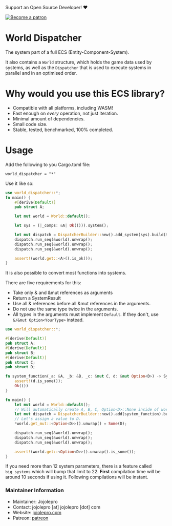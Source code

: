 Support an Open Source Developer! :hearts:  

[![Become a patron](https://c5.patreon.com/external/logo/become_a_patron_button.png)](https://www.patreon.com/jojolepro)

# World Dispatcher
The system part of a full ECS (Entity-Component-System).

It also contains a `World` structure, which holds the game data used by systems,
as well as the `Dispatcher` that is used to execute systems in parallel and in 
an optimised order.

# Why would you use this ECS library?

* Compatible with all platforms, including WASM!
* Fast enough on *every* operation, not just iteration.
* Minimal amount of dependencies.
* Small code size.
* Stable, tested, benchmarked, 100% completed.

# Usage
Add the following to you Cargo.toml file:
```
world_dispatcher = "*"
```

Use it like so:
```rust
use world_dispatcher::*;
fn main() {
    #[derive(Default)]
    pub struct A;

    let mut world = World::default();

    let sys = (|_comps: &A| Ok(())).system();

    let mut dispatch = DispatcherBuilder::new().add_system(sys).build(&mut world);
    dispatch.run_seq(&world).unwrap();
    dispatch.run_seq(&world).unwrap();
    dispatch.run_seq(&world).unwrap();

    assert!(world.get::<A>().is_ok());
}
```

It is also possible to convert most functions into systems.

There are five requirements for this:
- Take only & and &mut references as arguments
- Return a SystemResult
- Use all & references before all &mut references in the arguments.
- Do not use the same type twice in the arguments.
- All types in the arguments must implement `Default`. If they don't, use
`&/&mut Option<YourType>` instead.
```rust
use world_dispatcher::*;

#[derive(Default)]
pub struct A;
#[derive(Default)]
pub struct B;
#[derive(Default)]
pub struct C;
pub struct D;

fn system_function(_a: &A, _b: &B, _c: &mut C, d: &mut Option<D>) -> SystemResult {
    assert!(d.is_some());
    Ok(())
}

fn main() {
    let mut world = World::default();
    // Will automatically create A, B, C, Option<D>::None inside of world.
    let mut dispatch = DispatcherBuilder::new().add(system_function).build(&mut world);
    // Let's assign a value to D.
    *world.get_mut::<Option<D>>().unwrap() = Some(D);

    dispatch.run_seq(&world).unwrap();
    dispatch.run_seq(&world).unwrap();
    dispatch.run_seq(&world).unwrap();

    assert!(world.get::<Option<D>>().unwrap().is_some());
}
```

If you need more than 12 system parameters, there is a feature called `big_systems`
which will bump that limit to 22. **First** compilation time will be around 10
seconds if using it. Following compilations will be instant.

### Maintainer Information

* Maintainer: Jojolepro
* Contact: jojolepro [at] jojolepro [dot] com
* Website: [jojolepro.com](https://jojolepro.com)
* Patreon: [patreon](https://patreon.com/jojolepro)


